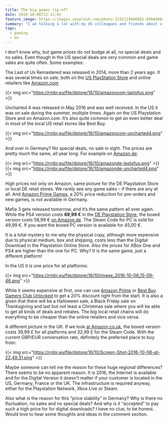 ```yaml
---
title: The big games rip-off
date: 2016-10-06T23:12:41
feature_image: https://images.unsplash.com/photo-1532219600601-8494408a4a2c?ixlib=rb-0.3.5&q=80&fm=jpg&crop=entropy&cs=tinysrgb&w=1080&fit=max&ixid=eyJhcHBfaWQiOjExNzczfQ&s=e889f0f47e8c178a8ccc92d53b2ff2d3
summary: "I am talking a lot with my US colleagues and friends about video games, video game prices, special deals and upcoming sales. Every time that topic comes up, I realize how much we pay for games in Germany."
tags:
  - gaming
  - en
---
```


I don’t know why, but game prices do not budge at all, no special deals and no sales. Even though in the US special deals are very common and game sales are quite often. Some examples:

The Last of Us Remastered was released in 2014, more than 2 years ago. It was several times on sale, both on the [US PlayStation Store](https://store.playstation.com) and online retailers like [Amazon.com](http://amazon.com)

{{< img src="https://rmbr.eu/file/dstore/16/10/amazoncom-lastofus.png" >}}

Uncharted 4 was released in May 2016 and was well received. In the US it was on sale during the summer, multiple times. Again on the US Playstation Store and on Amazon.com. It’s also quite common to get an even better deal in most of the local US retail stores like Best Buy.

{{< img src="https://rmbr.eu/file/dstore/16/10/amazoncom-uncharted4.png" >}}

And over in Germany? No special deals, no sale in sight. The prices are pretty much the same, all year long. For example on [Amazon.de](http://amazon.de):

{{< img src="https://rmbr.eu/file/dstore/16/10/amazonde-lastofus.png" >}}
{{< img src="https://rmbr.eu/file/dstore/16/10/amazonde-uncharted4.png" >}}

High prices not only on Amazon, same picture for the DE Playstation Store or local DE retail stores. We rarely see any game sales – if there are any at all. And [Amazon Prime Games](https://www.amazon.com/b?node=13584215011), a 20% price reduction for pre-orders and new games, is not available in Germany.

Mafia 3 gets released tomorrow, and it’s the same pattern all over again. While the PS4 version costs **69,99 €** in the [DE Playstation Store](https://store.playstation.com/#!/de-de/spiel/mafia-iii-preorder-bundle/cid=EP1001-CUSA03617_00-MAFIA3STPREORDER), the boxed version costs 58,99 € [on Amazon.de](https://www.amazon.de/2K-Games-42167-Mafia-III/dp/B012TBHIHU/ref=sr_1_1?s=videogames&ie=UTF8&qid=1475784547&sr=1-1&keywords=mafia+3). The Steam Code for PC is sold for 49,99 €. If you want the boxed PC version is available for 45,00 €.

It is a total mystery to me why the physical copy, although more expensive due to physical medium, box and shipping, costs less than the Digital Download in the Playstation Online Store. Also the prices for XBox One and PS4 are higher than the one for PC. Why? It is the same game, just a different platform!

In the US it is one price for all platforms:

{{< img src="https://rmbr.eu/file/dstore/16/10/image_2016-10-06_15-09-46.png" >}}

While it seems expensive at first, one can use [Amazon Prime](https://www.amazon.com/b?node=13584215011) or [Best Buy Gamers Club Unlocked](http://www.bestbuy.com/site/my-best-buy/gamers-club/pcmcat338600050004.c?id=pcmcat338600050004) to get a 20% discount right from the start. It is also a given that there will be a Halloween sale, a Black Friday sale on Thanksgiving and last but not least a Christmas sale where you will be able to get all kinds of deals and rebates. The big local retail chains will do everything to be cheaper than the online retailers and vice versa.

A different picture in the UK. If we look [at Amazon.co.uk](https://www.amazon.co.uk/Take-2-5050013393120-Mafia-III/dp/B01FTFNB0Q/ref=sr_1_1?s=videogames&ie=UTF8&qid=1475786701&sr=1-1&keywords=mafia%2B3&th=1), the boxed version costs 39,99 £ for all platforms and 32,99 £ for the Steam Code. With the current GBP/EUR conversation rate, definitely the preferred place to buy from:

{{< img src="https://rmbr.eu/file/dstore/16/10/Screen-Shot-2016-10-06-at-22.49.31.png" >}}

Maybe someone can tell me the reason for these huge regional differences? There seems to be no apparent reason. It is 2016, the Internet is available and for the Digital Version it doesn’t matter if your customer is located in the US, Germany, France or the UK. The infrastructure is required anyway, either for the Playstation Network, Xbox Live or Steam.

Also what is the reason for this “price stability” in Germany? Why is there no fluctuation, no sales and no special deals? And why is it “accepted” to pay such a high price for for digital downloads? I have no clue, to be honest. Would love to hear some thoughts and ideas in the comment section.
